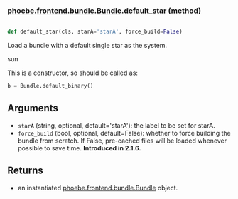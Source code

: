 ### [phoebe](phoebe.md).[frontend](phoebe.frontend.md).[bundle](phoebe.frontend.bundle.md).[Bundle](phoebe.frontend.bundle.Bundle.md).default_star (method)


```py

def default_star(cls, starA='starA', force_build=False)

```



Load a bundle with a default single star as the system.

sun

This is a constructor, so should be called as:

```py
b = Bundle.default_binary()
```

Arguments
-----------
* `starA` (string, optional, default='starA'): the label to be set for
    starA.
* `force_build` (bool, optional, default=False): whether to force building
    the bundle from scratch.  If False, pre-cached files will be loaded
    whenever possible to save time.  **Introduced in 2.1.6.**

Returns
-----------
* an instantiated [phoebe.frontend.bundle.Bundle](phoebe.frontend.bundle.Bundle.md) object.

